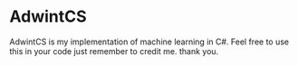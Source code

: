 # AdwintCS
AdwintCS is my implementation of machine learning in C#.
Feel free to use this in your code just remember to credit me.
thank you.
